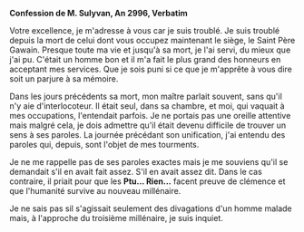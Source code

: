 **Confession de M. Sulyvan, An 2996, Verbatim**

Votre excellence, je m'adresse à vous car je suis troublé. Je suis troublé depuis la mort de celui dont vous occupez maintenant le siège, le Saint Père Gawain. Presque toute ma vie et jusqu'à sa mort, je l'ai servi, du mieux que j'ai pu. C'était un homme bon et il m'a fait le plus grand des honneurs en acceptant mes services. Que je sois puni si ce que je m'apprête à vous dire soit un parjure à sa mémoire.

Dans les jours précédents sa mort, mon maître parlait souvent, sans qu'il n'y aie d'interlocoteur. Il était seul, dans sa chambre, et moi, qui vaquait à mes occupations, l'entendait parfois. Je ne portais pas une oreille attentive mais malgré cela, je dois admettre qu'il était devenu difficile de trouver un sens à ses paroles. La journée précédant son unification, j'ai entendu des paroles qui, depuis, sont l'objet de mes tourments.

Je ne me rappelle pas de ses paroles exactes mais je me souviens qu'il se demandait s'il en avait fait assez. S'il en avait assez dit. Dans le cas contraire, il priait pour que les **Ptu... Rien...** facent preuve de clémence et que l'humanité survive au nouveau millénaire.

Je ne sais pas sil s'agissait seulement des divagations d'un homme malade mais, à l'approche du troisième millénaire, je suis inquiet.
